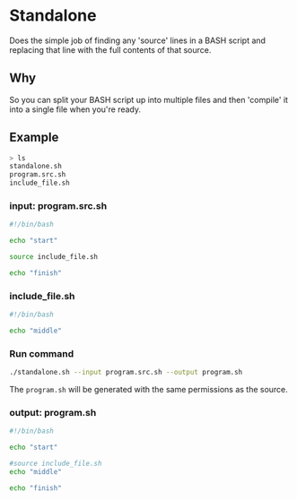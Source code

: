 # Standalone

Does the simple job of finding any 'source' lines in a BASH script and replacing that line with the full contents of that source.

## Why

So you can split your BASH script up into multiple files and then 'compile' it into a single file when you're ready.

## Example

```bash
> ls
standalone.sh
program.src.sh
include_file.sh
```

### input: program.src.sh
```bash
#!/bin/bash

echo "start"

source include_file.sh

echo "finish"
```

### include_file.sh
```bash
#!/bin/bash

echo "middle"
```

### Run command

```bash
./standalone.sh --input program.src.sh --output program.sh
```

The `program.sh` will be generated with the same permissions as the source.

### output: program.sh

```bash
#!/bin/bash

echo "start"

#source include_file.sh
echo "middle"

echo "finish"
```

